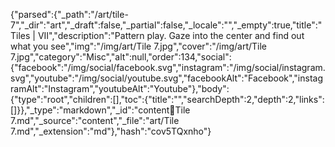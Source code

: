 {"parsed":{"_path":"/art/tile-7","_dir":"art","_draft":false,"_partial":false,"_locale":"","_empty":true,"title":"Tiles | VII","description":"Pattern play. Gaze into the center and find out what you see","img":"/img/art/Tile 7.jpg","cover":"/img/art/Tile 7.jpg","category":"Misc","alt":null,"order":134,"social":{"facebook":"/img/social/facebook.svg","instagram":"/img/social/instagram.svg","youtube":"/img/social/youtube.svg","facebookAlt":"Facebook","instagramAlt":"Instagram","youtubeAlt":"Youtube"},"body":{"type":"root","children":[],"toc":{"title":"","searchDepth":2,"depth":2,"links":[]}},"_type":"markdown","_id":"content:art:Tile 7.md","_source":"content","_file":"art/Tile 7.md","_extension":"md"},"hash":"cov5TQxnho"}